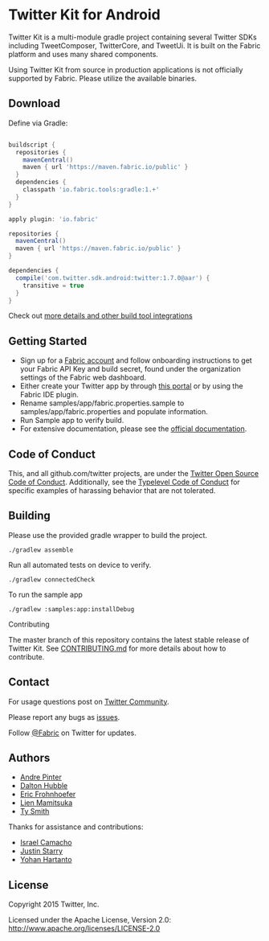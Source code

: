 # Twitter Kit for Android

Twitter Kit is a multi-module gradle project containing several Twitter SDKs including TweetComposer, TwitterCore, and TweetUi. It is built on the Fabric platform and uses many shared components.

Using Twitter Kit from source in production applications is not officially supported by Fabric. Please utilize the available binaries.

## Download


Define via Gradle:
```groovy

buildscript {
  repositories {
    mavenCentral()
    maven { url 'https://maven.fabric.io/public' }
  }
  dependencies {
    classpath 'io.fabric.tools:gradle:1.+'
  }
}

apply plugin: 'io.fabric'

repositories {
  mavenCentral()
  maven { url 'https://maven.fabric.io/public' }
}

dependencies {
  compile('com.twitter.sdk.android:twitter:1.7.0@aar') {
    transitive = true
  }
}

```

Check out [more details and other build tool integrations](https://fabric.io/downloads/build-tools)

## Getting Started

* Sign up for a [Fabric account](https://fabric.io) and follow onboarding instructions to get your Fabric API Key and build secret, found under the organization settings of the Fabric web dashboard.
* Either create your Twitter app by through [this portal](https://apps.twitter.com/) or by using the Fabric IDE plugin.
* Rename samples/app/fabric.properties.sample to samples/app/fabric.properties and populate information.
* Run Sample app to verify build.
* For extensive documentation, please see the [official documentation](http://docs.fabric.io/android/twitter/index.html).

## Code of Conduct

This, and all github.com/twitter projects, are under the [Twitter Open Source Code of Conduct](https://engineering.twitter.com/opensource/code-of-conduct). Additionally, see the [Typelevel Code of Conduct](http://typelevel.org/conduct) for specific examples of harassing behavior that are not tolerated.

## Building

Please use the provided gradle wrapper to build the project.

```
./gradlew assemble
```

Run all automated tests on device to verify.

```
./gradlew connectedCheck
```

To run the sample app

```
./gradlew :samples:app:installDebug
```


Contributing

The master branch of this repository contains the latest stable release of Twitter Kit. See [CONTRIBUTING.md](https://github.com/twitter/twitter-kit-android/blob/master/CONTRIBUTING.md) for more details about how to contribute.

## Contact

For usage questions post on [Twitter Community](https://twittercommunity.com/c/fabric/twitter).

Please report any bugs as [issues](https://github.com/twitter/twitter-kit-android/issues).

Follow [@Fabric](http://twitter.com/fabric) on Twitter for updates.

## Authors

* [Andre Pinter](https://twitter.com/endform)
* [Dalton Hubble](https://twitter.com/dghubble)
* [Eric Frohnhoefer](https://twitter.com/ericfrohnhoefer)
* [Lien Mamitsuka](https://twitter.com/lientm)
* [Ty Smith](https://twitter.com/tsmith)

Thanks for assistance and contributions:

* [Israel Camacho](https://twitter.com/rallat)
* [Justin Starry](https://twitter.com/sirstarry)
* [Yohan Hartanto](https://twitter.com/yohan)

## License

Copyright 2015 Twitter, Inc.

Licensed under the Apache License, Version 2.0: http://www.apache.org/licenses/LICENSE-2.0

